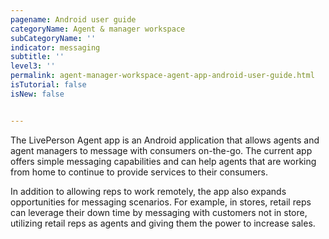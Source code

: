 ```yaml
---
pagename: Android user guide
categoryName: Agent & manager workspace
subCategoryName: ''
indicator: messaging
subtitle: ''
level3: ''
permalink: agent-manager-workspace-agent-app-android-user-guide.html
isTutorial: false
isNew: false


---
```

The LivePerson Agent app is an Android application that allows agents and agent managers to message with consumers on-the-go. The current app offers simple messaging capabilities and can help agents that are working from home to continue to provide services to their consumers. 

In addition to allowing reps to work remotely, the app also expands opportunities for messaging scenarios. For example, in stores, retail reps can leverage their down time by messaging with customers not in store, utilizing retail reps as agents and giving them the power to increase sales.
